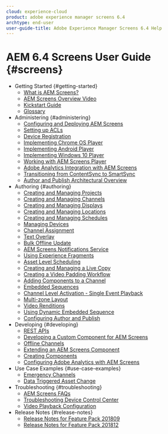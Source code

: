 ```yaml
---
cloud: experience-cloud
product: adobe experience manager screens 6.4
archtype: end-user
user-guide-title: Adobe Experience Manager Screens 6.4 Help
---
```


# AEM 6.4 Screens User Guide {#screens}

+ Getting Started {#getting-started}
    + [What is AEM Screens?](aem-screens-introduction.md)
    + [AEM Screens Overview Video](screens-concepts-feature-video-understand.md)
    + [Kickstart Guide](kickstart-for-aem-screens.md)
    + [Glossary](screens-glossary.md)
+ Administering {#administering}
    + [Configuring and Deploying AEM Screens](configuring-screens-introduction.md)
    + [Setting up ACLs](setting-up-acls.md)
    + [Device Registration](device-registration.md)
    + [Implementing Chrome OS Player](implementing-chrome-os-player.md)
    + [Implementing Android Player](implementing-android-player.md)
    + [Implementing Windows 10 Player](implementing-windows-player.md)
    + [Working with AEM Screens Player](working-with-screens-player.md)
    + [Adobe Analytics Integration with AEM Screens](adobe-analytics-integration-aem-screens.md)
    + [Transitioning from ContentSync to SmartSync](smartsync.md)
    + [Author and Publish Architectural Overview](author-publish-architecture-overview.md)
+ Authoring {#authoring}
    + [Creating and Managing Projects](creating-a-screens-project.md)
    + [Creating and Managing Channels](managing-channels.md)
    + [Creating and Managing Displays](managing-displays.md)
    + [Creating and Managing Locations](managing-locations.md)
    + [Creating and Managing Schedules](managing-schedules.md)
    + [Managing Devices](managing-devices.md)
    + [Channel Assignment](channel-assignment.md)
    + [Text Overlay](text-overlay.md)
    + [Bulk Offline Update](bulk-offline-update.md)
    + [AEM Screens Notifications Service](screens-notifications-service.md)
    + [Using Experience Fragments](experience-fragments-in-screens.md)
    + [Asset Level Scheduling](asset-level-scheduling.md)
    + [Creating and Managing a Live Copy](managing-livecopy.md)
    + [Creating a Video Padding Workflow](creating-a-video-padding-workflow.md)
    + [Adding Components to a Channel](adding-components-to-a-channel.md)
    + [Embedded Sequences](embedded-sequences.md)
    + [Channel Level Activation - Single Event Playback](channel-level-activation.md)
    + [Multi-zone Layout](multi-zone-layout-aem-screens.md)
    + [Video Renditions](generating-renditions.md)
    + [Using Dynamic Embedded Sequence](dynamic-embedded-sequences.md)
    + [Configuring Author and Publish](author-and-publish.md)
+ Developing {#developing}
    + [REST APIs](rest-api.md)
    + [Developing a Custom Component for AEM Screens](developing-custom-component-tutorial-develop.md)
    + [Offline Channels](offline-channels.md)
    + [Extending an AEM Screens Component](extending-component-tutorial-develop.md)
    + [Creating Components](creating-components.md)
    + [Configuring Adobe Analytics with AEM Screens](configuring-adobe-analytics-aem-screens.md)
+ Use Case Examples {#use-case-examples}
    + [Emergency Channels](emergency-channel.md)
    + [Data Triggered Asset Change](data-triggered-asset-change.md)
+ Troubleshooting {#troubleshooting}
    + [AEM Screens FAQs](aem-screens-faqs.md)
    + [Troubleshooting Device Control Center](monitoring-screens.md)
    + [Video Playback Configuration](troubleshoot-videos.md)
+ Release Notes {#release-notes}
    + [Release Notes for Feature Pack 201809](screens-release-notes.md)
    + [Release Notes for Feature Pack 201812](release-notes-fp-201812.md)
